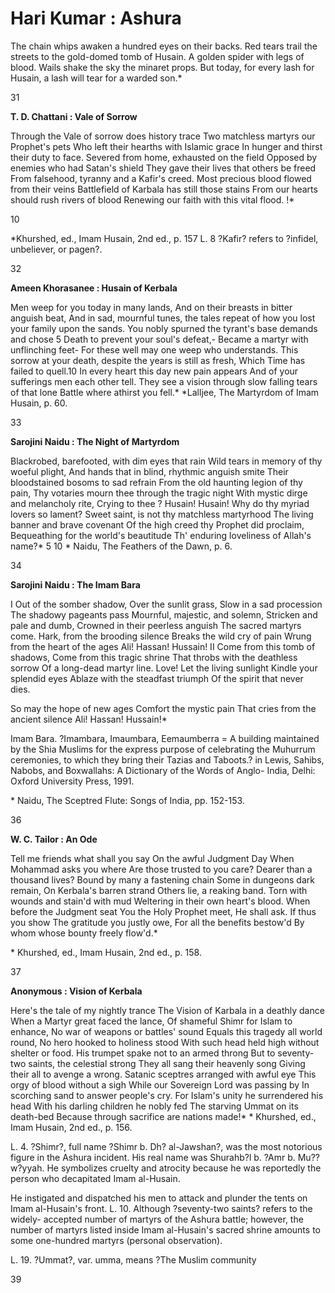 Hari Kumar : Ashura
===================

The chain whips awaken
a hundred eyes on their backs.
Red tears trail the streets
to the gold-domed tomb of Husain.
A golden spider with legs of blood.
Wails shake the sky the minaret props.
But today, for every lash for Husain,
a lash will tear for a warded son.\*

31


**T. D. Chattani : Vale of Sorrow**

Through the Vale of sorrow does history trace
Two matchless martyrs our Prophet's pets
Who left their hearths with Islamic grace
In hunger and thirst their duty to face.
Severed from home, exhausted on the field
Opposed by enemies who had Satan's shield
They gave their lives that others be freed
From falsehood, tyranny and a Kafir's creed.
Most precious blood flowed from their veins
Battlefield of Karbala has still those stains
From our hearts should rush rivers of blood
Renewing our faith with this vital flood. !\*

10

\*Khurshed, ed., Imam Husain, 2nd ed., p. 157
L. 8 ?Kafir? refers to ?infidel, unbeliever, or pagen?.

32


**Ameen Khorasanee : Husain of Kerbala**


Men weep for you today in many lands,
And on their breasts in bitter anguish beat,
And in sad, mournful tunes, the tales repeat of how you
lost your family upon the sands.
You nobly spurned the tyrant's base demands and chose 5
Death to prevent your soul's defeat,-
Became a martyr with unflinching feet-
For these well may one weep who understands.
This sorrow at your death, despite the years is still as
fresh,
Which Time has failed to quell.10
In every heart this day new pain appears
And of your sufferings men each other tell.
They see a vision through slow falling tears of that lone
Battle where athirst you fell.\*
\*Lalljee, The Martyrdom of Imam Husain, p. 60.

33

**Sarojini Naidu : The Night of Martyrdom**

Blackrobed, barefooted, with dim eyes that rain
Wild tears in memory of thy woeful plight,
And hands that in blind, rhythmic anguish smite
Their bloodstained bosoms to sad refrain
From the old haunting legion of thy pain,
Thy votaries mourn thee through the tragic night
With mystic dirge and melancholy rite,
Crying to thee ? Husain! Husain!
Why do thy myriad lovers so lament?
Sweet saint, is not thy matchless martyrhood
The living banner and brave covenant
Of the high creed thy Prophet did proclaim,
Bequeathing for the world's beautitude
Th' enduring loveliness of Allah's name?\*
5
10
\* Naidu, The Feathers of the Dawn, p. 6.


34


**Sarojini Naidu : The Imam Bara**

I
Out of the somber shadow,
Over the sunlit grass,
Slow in a sad procession
The shadowy pageants pass
Mournful, majestic, and solemn,
Stricken and pale and dumb,
Crowned in their peerless anguish
The sacred martyrs come.
Hark, from the brooding silence
Breaks the wild cry of pain
Wrung from the heart of the ages
Ali! Hassan! Hussain!
II
Come from this tomb of shadows,
Come from this tragic shrine
That throbs with the deathless sorrow
Of a long-dead martyr line.
Love! Let the living sunlight
Kindle your splendid eyes
Ablaze with the steadfast triumph
Of the spirit that never dies.


So may the hope of new ages Comfort the mystic pain That cries from the
ancient silence Ali! Hassan! Hussain!\*

Imam Bara. ?Imambara, Imaumbara, Eemaumberra = A building maintained by
the Shia Muslims for the express purpose of celebrating the Muhurrum
ceremonies, to which they bring their Tazias and Taboots.? in Lewis,
Sahibs, Nabobs, and Boxwallahs: A Dictionary of the Words of Anglo-
India, Delhi: Oxford University Press, 1991.

\* Naidu, The Sceptred Flute: Songs of India, pp. 152-153.

36


**W. C. Tailor : An Ode**


Tell me friends what shall you say
On the awful Judgment Day
When Mohammad asks you where
Are those trusted to you care?
Dearer than a thousand lives?
Bound by many a fastening chain
Some in dungeons dark remain,
On Kerbala's barren strand
Others lie, a reaking band.
Torn with wounds and stain'd with mud
Weltering in their own heart's blood.
When before the Judgment seat
You the Holy Prophet meet,
He shall ask. If thus you show
The gratitude you justly owe,
For all the benefits bestow'd
By whom whose bounty freely flow'd.\*

\* Khurshed, ed., Imam Husain, 2nd ed., p. 158.

37


**Anonymous : Vision of Kerbala**


Here's the tale of my nightly trance
The Vision of Karbala in a deathly dance
When a Martyr great faced the lance,
Of shameful Shimr for Islam to enhance,
No war of weapons or battles' sound
Equals this tragedy all world round,
No hero hooked to holiness stood
With such head held high without shelter or food.
His trumpet spake not to an armed throng
But to seventy-two saints, the celestial strong
They all sang their heavenly song
Giving their all to avenge a wrong.
Satanic sceptres arranged with awful eye
This orgy of blood without a sigh
While our Sovereign Lord was passing by
In scorching sand to answer people's cry.
For Islam's unity he surrendered his head
With his darling children he nobly fed
The starving Ummat on its death-bed
Because through sacrifice are nations made!\*
\* Khurshed, ed., Imam Husain, 2nd ed., p. 156.


L. 4. ?Shimr?, full name ?Shimr b. Dh? al-Jawshan?, was the most
notorious figure in the Ashura incident. His real name was Shurahb?l b.
?Amr b. Mu??w?yyah. He symbolizes cruelty and atrocity because he was
reportedly the person who decapitated Imam al-Husain.

He instigated and dispatched his men to attack and plunder the tents on
Imam al-Husain's front. L. 10. Although ?seventy-two saints? refers to
the widely- accepted number of martyrs of the Ashura battle; however,
the number of martyrs listed inside Imam al-Husain's sacred shrine
amounts to some one-hundred martyrs (personal observation).

L. 19. ?Ummat?, var. umma, means ?The Muslim community

39


